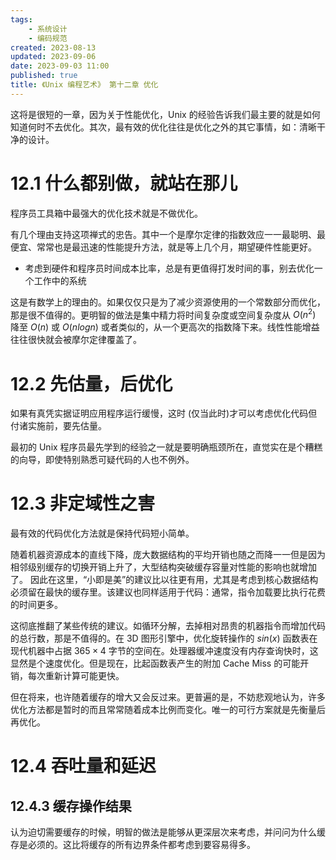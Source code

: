 ```yaml
---
tags:
    - 系统设计
    - 编码规范
created: 2023-08-13
updated: 2023-09-06
date: 2023-09-03 11:00
published: true
title: 《Unix 编程艺术》 第十二章 优化
---
```


这将是很短的一章，因为关于性能优化，Unix 的经验告诉我们最主要的就是如何知道何时不去优化。其次，最有效的优化往往是优化之外的其它事情，如：清晰干净的设计。

# 12.1 什么都别做，就站在那儿

程序员工具箱中最强大的优化技术就是不做优化。

有几个理由支持这项禅式的忠告。其中一个是摩尔定律的指数效应一一最聪明、最便宜、常常也是最迅速的性能提升方法，就是等上几个月，期望硬件性能更好。

- 考虑到硬件和程序员时间成本比率，总是有更值得打发时间的事，别去优化一个工作中的系统

这是有数学上的理由的。如果仅仅只是为了减少资源使用的一个常数部分而优化，那是很不值得的。更明智的做法是集中精力将时间复杂度或空间复杂度从 $O(n^2)$ 降至 $O(n)$ 或 $O(n logn)$ 或者类似的，从一个更高次的指数降下来。线性性能增益往往很快就会被摩尔定律覆盖了。

# 12.2 先估量，后优化

如果有真凭实据证明应用程序运行缓慢，这时 (仅当此时)才可以考虑优化代码但付诸实施前，要先估量。

最初的 Unix 程序员最先学到的经验之一就是要明确瓶颈所在，直觉实在是个糟糕的向导，即使特别熟悉可疑代码的人也不例外。

# 12.3 非定域性之害

最有效的代码优化方法就是保持代码短小简单。

随着机器资源成本的直线下降，庞大数据结构的平均开销也随之而降一一但是因为相邻级别缓存的切换开销上升了，大型结构突破缓存容量对性能的影响也就增加了。 因此在这里，“小即是美”的建议比以往更有用，尤其是考虑到核心数据结构必须留在最快的缓存里。该建议也同样适用于代码：通常，指令加载要比执行花费的时间更多。

这彻底推翻了某些传统的建议。如循环分解，去掉相对昂贵的机器指令而增加代码的总行数，那是不值得的。在 3D 图形引擎中，优化旋转操作的 $sin(x)$ 函数表在现代机器中占据 $365 \times 4$ 字节的空间在。处理器缓冲速度没有内存查询快时，这显然是个速度优化。但是现在，比起函数表产生的附加 Cache Miss 的可能开销，每次重新计算可能更快。

但在将来，也许随着缓存的增大又会反过来。更普遍的是，不妨悲观地认为，许多优化方法都是暂时的而且常常随着成本比例而变化。唯一的可行方案就是先衡量后再优化。

# 12.4 吞吐量和延迟

## 12.4.3 缓存操作结果

认为迫切需要缓存的时候，明智的做法是能够从更深层次来考虑，并问问为什么缓存是必须的。这比将缓存的所有边界条件都考虑到要容易得多。
